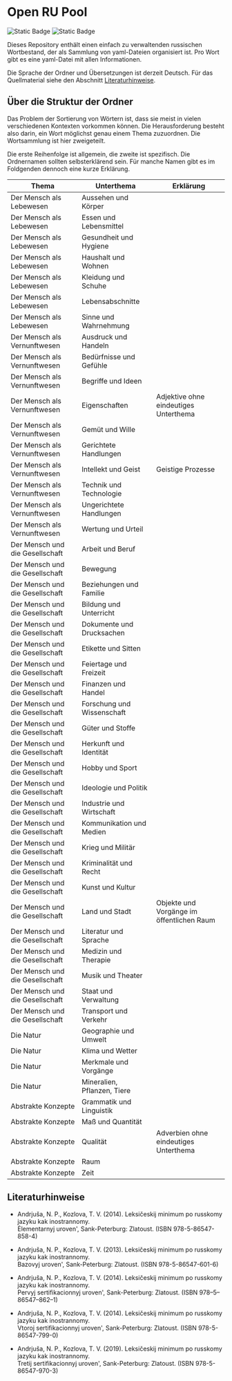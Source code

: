 # Open RU Pool

![Static Badge](https://img.shields.io/badge/Data-YAML-%23CB171E?style=flat-square)
![Static Badge](https://img.shields.io/badge/Script-Python3-%233776AB?style=flat-square)

Dieses Repository enthält einen einfach zu verwaltenden russischen Wortbestand, der als Sammlung von yaml-Dateien organisiert ist. Pro Wort gibt es eine yaml-Datei mit allen Informationen.

Die Sprache der Ordner und Übersetzungen ist derzeit Deutsch. Für das Quellmaterial siehe den Abschnitt [Literaturhinweise](#Literaturhinweise).

## Über die Struktur der Ordner

Das Problem der Sortierung von Wörtern ist, dass sie meist in vielen verschiedenen Kontexten vorkommen können.
Die Herausforderung besteht also darin, ein Wort möglichst genau einem Thema zuzuordnen.
Die Wortsammlung ist hier zweigeteilt.

Die erste Reihenfolge ist allgemein, die zweite ist spezifisch.
Die Ordnernamen sollten selbsterklärend sein.
Für manche Namen gibt es im Foldgenden dennoch eine kurze Erklärung.

| Thema                           | Unterthema                  | Erklärung                                 |
| ------------------------------- | --------------------------- | ----------------------------------------- |
| Der Mensch als Lebewesen        | Aussehen und Körper         |                                           |
| Der Mensch als Lebewesen        | Essen und Lebensmittel      |                                           |
| Der Mensch als Lebewesen        | Gesundheit und Hygiene      |                                           |
| Der Mensch als Lebewesen        | Haushalt und Wohnen         |                                           |
| Der Mensch als Lebewesen        | Kleidung und Schuhe         |                                           |
| Der Mensch als Lebewesen        | Lebensabschnitte            |                                           |
| Der Mensch als Lebewesen        | Sinne und Wahrnehmung       |                                           |
| Der Mensch als Vernunftwesen    | Ausdruck und Handeln        |                                           |
| Der Mensch als Vernunftwesen    | Bedürfnisse und Gefühle     |                                           |
| Der Mensch als Vernunftwesen    | Begriffe und Ideen          |                                           |
| Der Mensch als Vernunftwesen    | Eigenschaften               | Adjektive ohne eindeutiges Unterthema     |
| Der Mensch als Vernunftwesen    | Gemüt und Wille             |                                           |
| Der Mensch als Vernunftwesen    | Gerichtete Handlungen       |                                           |
| Der Mensch als Vernunftwesen    | Intellekt und Geist         | Geistige Prozesse                         |
| Der Mensch als Vernunftwesen    | Technik und Technologie     |                                           |
| Der Mensch als Vernunftwesen    | Ungerichtete Handlungen     |                                           |
| Der Mensch als Vernunftwesen    | Wertung und Urteil          |                                           |
| Der Mensch und die Gesellschaft | Arbeit und Beruf            |                                           |
| Der Mensch und die Gesellschaft | Bewegung                    |                                           |
| Der Mensch und die Gesellschaft | Beziehungen und Familie     |                                           |
| Der Mensch und die Gesellschaft | Bildung und Unterricht      |                                           |
| Der Mensch und die Gesellschaft | Dokumente und Drucksachen   |                                           |
| Der Mensch und die Gesellschaft | Etikette und Sitten         |                                           |
| Der Mensch und die Gesellschaft | Feiertage und Freizeit      |                                           |
| Der Mensch und die Gesellschaft | Finanzen und Handel         |                                           |
| Der Mensch und die Gesellschaft | Forschung und Wissenschaft  |                                           |
| Der Mensch und die Gesellschaft | Güter und Stoffe            |                                           |
| Der Mensch und die Gesellschaft | Herkunft und Identität      |                                           |
| Der Mensch und die Gesellschaft | Hobby und Sport             |                                           |
| Der Mensch und die Gesellschaft | Ideologie und Politik       |                                           |
| Der Mensch und die Gesellschaft | Industrie und Wirtschaft    |                                           |
| Der Mensch und die Gesellschaft | Kommunikation und Medien    |                                           |
| Der Mensch und die Gesellschaft | Krieg und Militär           |                                           |
| Der Mensch und die Gesellschaft | Kriminalität und Recht      |                                           |
| Der Mensch und die Gesellschaft | Kunst und Kultur            |                                           |
| Der Mensch und die Gesellschaft | Land und Stadt              | Objekte und Vorgänge im öffentlichen Raum |
| Der Mensch und die Gesellschaft | Literatur und Sprache       |                                           |
| Der Mensch und die Gesellschaft | Medizin und Therapie        |                                           |
| Der Mensch und die Gesellschaft | Musik und Theater           |                                           |
| Der Mensch und die Gesellschaft | Staat und Verwaltung        |                                           |
| Der Mensch und die Gesellschaft | Transport und Verkehr       |                                           |
| Die Natur                       | Geographie und Umwelt       |                                           |
| Die Natur                       | Klima und Wetter            |                                           |
| Die Natur                       | Merkmale und Vorgänge       |                                           |
| Die Natur                       | Mineralien, Pflanzen, Tiere |                                           |
| Abstrakte Konzepte              | Grammatik und Linguistik    |                                           |
| Abstrakte Konzepte              | Maß und Quantität           |                                           |
| Abstrakte Konzepte              | Qualität                    | Adverbien ohne eindeutiges Unterthema     |
| Abstrakte Konzepte              | Raum                        |                                           |
| Abstrakte Konzepte              | Zeit                        |                                           |

## Literaturhinweise

- Andrjuša, N. P., Kozlova, T. V. (2014). Leksičeskij minimum po russkomy jazyku kak inostrannomy.<br>Ėlementarnyj uroven', Sank-Peterburg: Zlatoust. (ISBN 978-5-86547-858-4)

- Andrjuša, N. P., Kozlova, T. V. (2013). Leksičeskij minimum po russkomy jazyku kak inostrannomy.<br>Bazovyj uroven', Sank-Peterburg: Zlatoust. (ISBN 978-5-86547-601-6)

- Andrjuša, N. P., Kozlova, T. V. (2014). Leksičeskij minimum po russkomy jazyku kak inostrannomy.<br>Pervyj sertifikacionnyj uroven', Sank-Peterburg: Zlatoust. (ISBN 978–5–86547–862–1)

- Andrjuša, N. P., Kozlova, T. V. (2014). Leksičeskij minimum po russkomy jazyku kak inostrannomy.<br>Vtoroj sertifikacionnyj uroven', Sank-Peterburg: Zlatoust. (ISBN 978-5-86547-799-0)

- Andrjuša, N. P., Kozlova, T. V. (2019). Leksičeskij minimum po russkomy jazyku kak inostrannomy.<br>Tretij sertifikacionnyj uroven', Sank-Peterburg: Zlatoust. (ISBN 978-5-86547-970-3)

<!-- - [udarenie.ru](https://udarenieru.ru/index.php): Grammatičeskij slovar'.   -->
